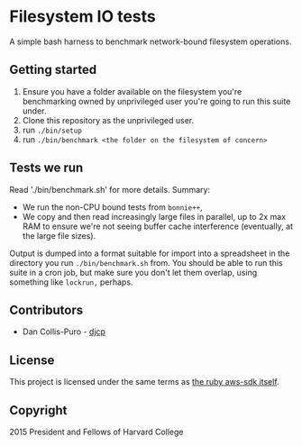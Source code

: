 # Filesystem IO tests

A simple bash harness to benchmark network-bound filesystem operations.

## Getting started

1. Ensure you have a folder available on the filesystem you're benchmarking
   owned by unprivileged user you're going to run this suite under.
1. Clone this repository as the unprivileged user.
1. run `./bin/setup`
1. run `./bin/benchmark <the folder on the filesystem of concern>`

## Tests we run

Read './bin/benchmark.sh' for more details. Summary:

* We run the non-CPU bound tests from `bonnie++`,
* We copy and then read increasingly large files in parallel, up to 2x max RAM
  to ensure we're not seeing buffer cache interference (eventually, at the
  large file sizes).

Output is dumped into a format suitable for import into a spreadsheet in the
directory you run `./bin/benchmark.sh` from. You should be able to run this
suite in a cron job, but make sure you don't let them overlap, using something
like `lockrun,` perhaps.

## Contributors

* Dan Collis-Puro - [djcp](https://github.com/djcp)

## License

This project is licensed under the same terms as [the ruby aws-sdk
itself](https://github.com/aws/aws-sdk-ruby/tree/master#license).

## Copyright

2015 President and Fellows of Harvard College
